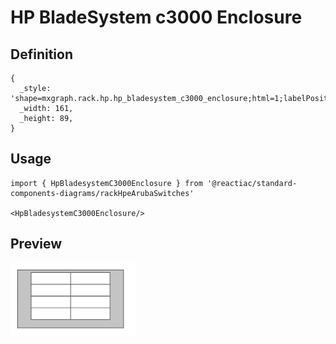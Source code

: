 # HP BladeSystem c3000 Enclosure

## Definition

```
{
  _style: 'shape=mxgraph.rack.hp.hp_bladesystem_c3000_enclosure;html=1;labelPosition=right;align=left;spacingLeft=15;dashed=0;shadow=0;fillColor=#ffffff;',
  _width: 161,
  _height: 89,
}
```

## Usage

```
import { HpBladesystemC3000Enclosure } from '@reactiac/standard-components-diagrams/rackHpeArubaSwitches'

<HpBladesystemC3000Enclosure/>
```

## Preview

<img src="./hp-bladesystem-c3000-enclosure.png" width="200"/>
